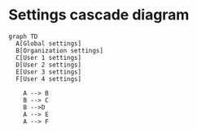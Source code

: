   # Settings cascade diagram

```mermaid
graph TD
  A[Global settings]
  B[Organization settings]
  C[User 1 settings]
  D[User 2 settings]
  E[User 3 settings]
  F[User 4 settings]

  	A --> B
    B --> C
    B -->D
    A --> E
    A --> F
```
